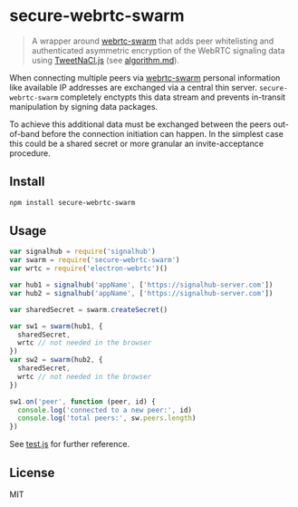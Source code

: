# secure-webrtc-swarm

> A wrapper around [webrtc-swarm](https://github.com/mafintosh/webrtc-swarm) that adds peer whitelisting and authenticated asymmetric encryption of the WebRTC signaling data using [TweetNaCl.js](https://github.com/dchest/tweetnacl-js
) (see [algorithm.md](algorithm.md)).

When connecting multiple peers via [webrtc-swarm](https://github.com/mafintosh/webrtc-swarm) personal information like available IP addresses are exchanged via a central thin server. `secure-webrtc-swarm` completely enctypts this data stream and prevents in-transit manipulation by signing data packages.

To achieve this additional data must be exchanged between the peers out-of-band before the connection initiation can happen. In the simplest case this could be a shared secret or more granular an invite-acceptance procedure.

## Install

```sh
npm install secure-webrtc-swarm
```

## Usage

```js
var signalhub = require('signalhub')
var swarm = require('secure-webrtc-swarm')
var wrtc = require('electron-webrtc')()

var hub1 = signalhub('appName', ['https://signalhub-server.com'])
var hub2 = signalhub('appName', ['https://signalhub-server.com'])

var sharedSecret = swarm.createSecret()

var sw1 = swarm(hub1, {
  sharedSecret,
  wrtc // not needed in the browser
})
var sw2 = swarm(hub2, {
  sharedSecret,
  wrtc // not needed in the browser
})

sw1.on('peer', function (peer, id) {
  console.log('connected to a new peer:', id)
  console.log('total peers:', sw.peers.length)
})
```
See [test.js](test.js) for further reference.

## License

MIT
